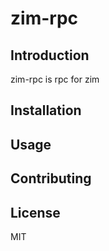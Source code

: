 # zim-rpc

## Introduction

zim-rpc is rpc for zim

## Installation

## Usage

## Contributing

## License

MIT
